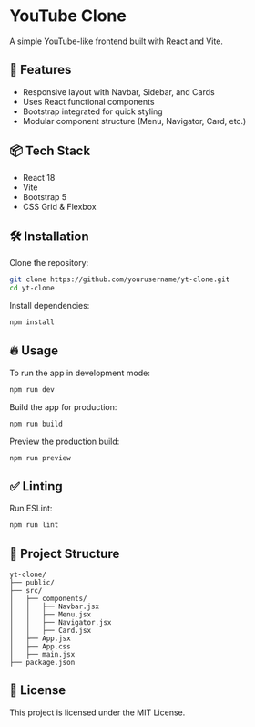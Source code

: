 # YouTube Clone

A simple YouTube-like frontend built with React and Vite.

## 🚀 Features

* Responsive layout with Navbar, Sidebar, and Cards
* Uses React functional components
* Bootstrap integrated for quick styling
* Modular component structure (Menu, Navigator, Card, etc.)

## 📦 Tech Stack

* React 18
* Vite
* Bootstrap 5
* CSS Grid & Flexbox

## 🛠️ Installation

Clone the repository:

```bash
git clone https://github.com/yourusername/yt-clone.git
cd yt-clone
```

Install dependencies:

```bash
npm install
```

## 🔥 Usage

To run the app in development mode:

```bash
npm run dev
```

Build the app for production:

```bash
npm run build
```

Preview the production build:

```bash
npm run preview
```

## ✅ Linting

Run ESLint:

```bash
npm run lint
```

## 📂 Project Structure

```
yt-clone/
├── public/
├── src/
│   ├── components/
│   │   ├── Navbar.jsx
│   │   ├── Menu.jsx
│   │   ├── Navigator.jsx
│   │   ├── Card.jsx
│   ├── App.jsx
│   ├── App.css
│   ├── main.jsx
├── package.json
```

## 📝 License

This project is licensed under the MIT License.
